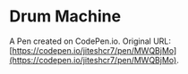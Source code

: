 # Drum Machine

A Pen created on CodePen.io. Original URL: [https://codepen.io/jiteshcr7/pen/MWQBjMo](https://codepen.io/jiteshcr7/pen/MWQBjMo).

